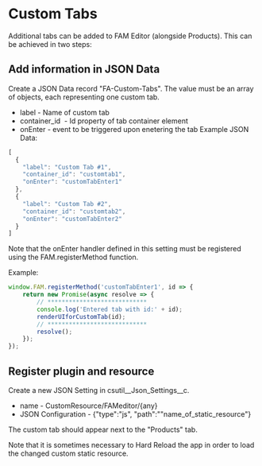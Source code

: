 # Custom Tabs

Additional tabs can be added to FAM Editor (alongside Products). This can be achieved in two steps:

## Add information in JSON Data

Create a JSON Data record "FA-Custom-Tabs". The value must be an array of objects, each representing one custom tab.

- label - Name of custom tab
- container_id  - Id property of tab container element
- onEnter - event to be triggered upon enetering the tab
Example JSON Data:

```javascript
[
  {
    "label": "Custom Tab #1",
    "container_id": "customtab1",
    "onEnter": "customTabEnter1"
  },
  {
    "label": "Custom Tab #2",
    "container_id": "customtab2",
    "onEnter": "customTabEnter2"
  }
]
```

Note that the onEnter handler defined in this setting must be registered using the FAM.registerMethod function.

Example:

```javascript
window.FAM.registerMethod('customTabEnter1', id => {
	return new Promise(async resolve => {
		// ****************************
		console.log('Entered tab with id:' + id);
		renderUIforCustomTab(id);
		// ****************************
		resolve();
	});
});	
```

## Register plugin and resource

Create a new JSON Setting in csutil__Json_Settings__c.

- name - CustomResource/FAMeditor/{any}
- JSON Configuration - {"type":"js", "path":""name_of_static_resource"}

The custom tab should appear next to the "Products" tab.

Note that it is sometimes necessary to Hard Reload the app in order to load the changed custom static resource.